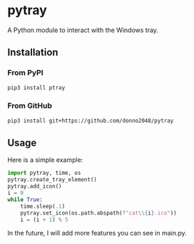 # pytray

A Python module to interact with the Windows tray.

## Installation

### From PyPI

```sh
pip3 install ptray
```

### From GitHub

```sh
pip3 install git+https://github.com/donno2048/pytray
```

## Usage

Here is a simple example:

```py
import pytray, time, os
pytray.create_tray_element()
pytray.add_icon()
i = 0
while True:
    time.sleep(.1)
    pytray.set_icon(os.path.abspath(f"cat\\{i}.ico"))
    i = (i + 1) % 5
```

In the future, I will add more features you can see in main.py.
